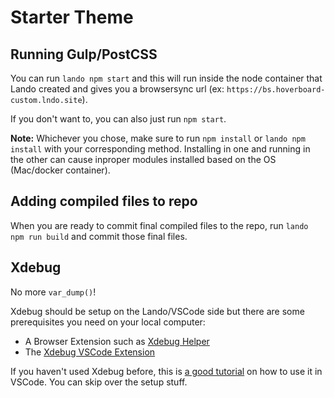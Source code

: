 # Starter Theme

## Running Gulp/PostCSS

You can run `lando npm start` and this will run inside the node container that Lando created and gives you a browsersync url (ex: `https://bs.hoverboard-custom.lndo.site`).

If you don't want to, you can also just run `npm start`.

**Note:** Whichever you chose, make sure to run `npm install` or `lando npm install` with your corresponding method. Installing in one and running in the other can cause inproper modules installed based on the OS (Mac/docker container).

## Adding compiled files to repo

When you are ready to commit final compiled files to the repo, run `lando npm run build` and commit those final files.

## Xdebug

No more `var_dump()`!

Xdebug should be setup on the Lando/VSCode side but there are some prerequisites you need on your local computer:

* A Browser Extension such as [Xdebug Helper](https://chrome.google.com/webstore/detail/Xdebug-helper/eadndfjplgieldjbigjakmdgkmoaaaoc/related)
* The [Xdebug VSCode Extension](https://marketplace.visualstudio.com/items?itemName=felixfbecker.php-debug)

If you haven't used Xdebug before, this is [a good tutorial](https://www.youtube.com/watch?v=LNIvugvmCyQ) on how to use it in VSCode. You can skip over the setup stuff.
